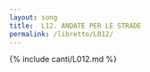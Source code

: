 ```yaml
---
layout: song
title:  L12. ANDATE PER LE STRADE
permalink: /libretto/L012/
---
```

{% include canti/L012.md %}   